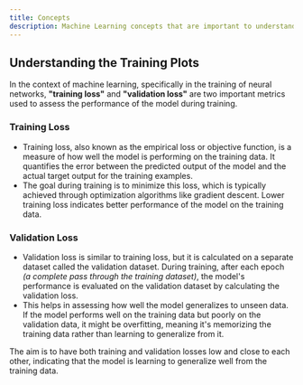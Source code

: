 ```yaml
---
title: Concepts
description: Machine Learning concepts that are important to understand in the context of this project.
---
```


## Understanding the Training Plots

In the context of machine learning, specifically in the training of neural networks, **"training loss"** and **"validation loss"** are two important metrics used to assess the performance of the model during training.

### Training Loss

- Training loss, also known as the empirical loss or objective function, is a measure of how well the model is performing on the training data. It quantifies the error between the predicted output of the model and the actual target output for the training examples.
- The goal during training is to minimize this loss, which is typically achieved through optimization algorithms like gradient descent. Lower training loss indicates better performance of the model on the training data.

### Validation Loss

- Validation loss is similar to training loss, but it is calculated on a separate dataset called the validation dataset. During training, after each epoch _(a complete pass through the training dataset)_, the model's performance is evaluated on the validation dataset by calculating the validation loss.
- This helps in assessing how well the model generalizes to unseen data. If the model performs well on the training data but poorly on the validation data, it might be overfitting, meaning it's memorizing the training data rather than learning to generalize from it.

The aim is to have both training and validation losses low and close to each other, indicating that the model is learning to generalize well from the training data.
